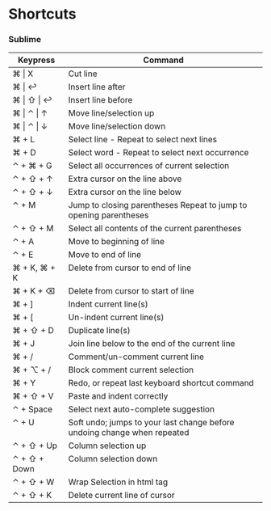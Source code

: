 # Shortcuts

### Sublime

<table>
<!--   <colgroup>
    <col width="20%" />
    <col width="80%" />
  </colgroup> -->
  <thead valign="bottom">
    <tr class="row-odd">
      <th class="head">Keypress</th>
      <th class="head">Command</th>
    </tr>
  </thead>
  <tbody valign="top">
    <tr class="row-even">
      <td>⌘ | X</td>
      <td>Cut line</td>
    </tr>
    <tr class="row-odd">
      <td>⌘ | ↩</td>
      <td>Insert line after</td>
    </tr>
    <tr class="row-even">
      <td>⌘ | ⇧ | ↩</td>
      <td>Insert line before</td>
    </tr>
    <tr class="row-odd">
      <td>⌘ | ⌃ | ↑</td>
      <td>Move line/selection up</td>
    </tr>
    <tr class="row-even">
      <td>⌘ | ⌃ | ↓</td>
      <td>Move line/selection down</td>
    </tr>
    <tr class="row-odd">
      <td>⌘ + L</td>
      <td>Select line - Repeat to select next lines</td>
    </tr>
    <tr class="row-even">
      <td>⌘ + D</td>
      <td>Select word - Repeat to select next occurrence</td>
    </tr>
    <tr class="row-odd">
      <td>⌃ + ⌘ + G</td>
      <td>Select all occurrences of current selection</td>
    </tr>
    <tr class="row-even">
      <td>⌃ + ⇧ + ↑</td>
      <td>Extra cursor on the line above</td>
    </tr>
    <tr class="row-odd">
      <td>⌃ + ⇧ + ↓</td>
      <td>Extra cursor on the line below</td>
    </tr>
    <tr class="row-even">
      <td>⌃ + M</td>
      <td>Jump to closing parentheses
    Repeat to jump to opening parentheses</td>
    </tr>
    <tr class="row-odd">
      <td>⌃ + ⇧ + M</td>
      <td>Select all contents of the current parentheses</td>
    </tr>
    <tr class="row-even">
      <td>⌃ + A</td>
      <td>Move to beginning of line</td>
    </tr>
    <tr class="row-odd">
      <td>⌃ + E</td>
      <td>Move to end of line</td>
    </tr>
    <tr class="row-even">
      <td>⌘ + K, ⌘ + K</td>
      <td>Delete from cursor to end of line</td>
    </tr>
    <tr class="row-odd">
      <td>⌘ + K + ⌫</td>
      <td>Delete from cursor to start of line</td>
    </tr>
    <tr class="row-even">
      <td>⌘ + ]</td>
      <td>Indent current line(s)</td>
    </tr>
    <tr class="row-odd">
      <td>⌘ + [</td>
      <td>Un-indent current line(s)</td>
    </tr>
    <tr class="row-even">
      <td>⌘ + ⇧ + D</td>
      <td>Duplicate line(s)</td>
    </tr>
    <tr class="row-odd">
      <td>⌘ + J</td>
      <td>Join line below to the end of the current line</td>
    </tr>
    <tr class="row-even">
      <td>⌘ + /</td>
      <td>Comment/un-comment current line</td>
    </tr>
    <tr class="row-odd">
      <td>⌘ + ⌥ + /</td>
      <td>Block comment current selection</td>
    </tr>
    <tr class="row-even">
      <td>⌘ + Y</td>
      <td>Redo, or repeat last keyboard shortcut command</td>
    </tr>
    <tr class="row-odd">
      <td>⌘ + ⇧ + V</td>
      <td>Paste and indent correctly</td>
    </tr>
    <tr class="row-even">
      <td>⌃ + Space</td>
      <td>Select next auto-complete suggestion</td>
    </tr>
    <tr class="row-odd">
      <td>⌃ + U</td>
      <td>Soft undo; jumps to your last change before
    undoing change when repeated</td>
    </tr>
    <tr class="row-even">
      <td>⌃ + ⇧ + Up</td>
      <td>Column selection up</td>
    </tr>
    <tr class="row-odd">
      <td>⌃ + ⇧ + Down</td>
      <td>Column selection down</td>
    </tr>
    <tr class="row-even">
      <td>⌃ + ⇧ +  W</td>
      <td>Wrap  Selection in html tag</td>
    </tr>
    <tr class="row-odd">
      <td>⌃ + ⇧ +  K</td>
      <td>Delete current line of cursor</td>
    </tr>
  </tbody>
</table>


<!-- ### Sublime
```
⌘ | X
⌘ | ↩
⌘ | ⇧ | ↩
⌘ | ⌃ | ↕

``` -->
<!-- ⌥ Option | ⇧ Shift |

↑
↓
→
←
↔
↕
^
 -->
